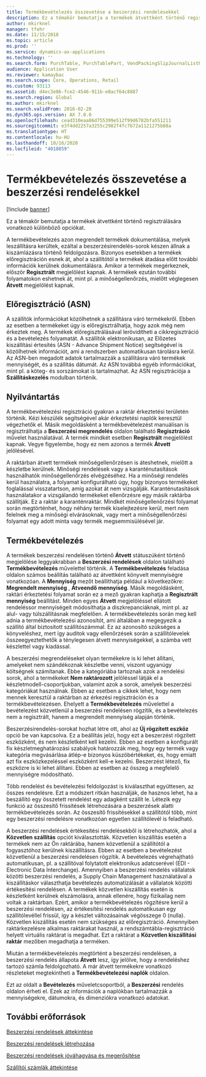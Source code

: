```yaml
---
title: Termékbevételezés összevetése a beszerzési rendelésekkel
description: Ez a témakör bemutatja a termékek átvettként történő regisztrálására vonatkozó különböző opciókat.
author: mkirknel
manager: tfehr
ms.date: 11/15/2018
ms.topic: article
ms.prod: ''
ms.service: dynamics-ax-applications
ms.technology: ''
ms.search.form: PurchTable, PurchTablePart, VendPackingSlipJournalListPage, VendPackingSlipJournal
audience: Application User
ms.reviewer: kamaybac
ms.search.scope: Core, Operations, Retail
ms.custom: 93113
ms.assetid: d4ec3e86-fce2-4546-911b-e0acf64c8887
ms.search.region: Global
ms.author: mkirknel
ms.search.validFrom: 2016-02-28
ms.dyn365.ops.version: AX 7.0.0
ms.openlocfilehash: cead310eaa86d755399e512f99d6782bfa551211
ms.sourcegitcommit: e3f4dd2257a3255c2982f4fc7b72a1121275b88a
ms.translationtype: HT
ms.contentlocale: hu-HU
ms.lasthandoff: 10/16/2020
ms.locfileid: "4018859"
---
```

# <a name="product-receipt-against-purchase-orders"></a>Termékbevételezés összevetése a beszerzési rendelésekkel

[!include [banner](../includes/banner.md)]

Ez a témakör bemutatja a termékek átvettként történő regisztrálására vonatkozó különböző opciókat.

A termékbevételezés azon megrendelt termékek dokumentálása, melyek leszállításra kerültek, ezáltal a beszerzésirendelés-sorok készen állnak a kiszámlázásra történő feldolgozásra. Bizonyos esetekben a termékek előregisztráción esnek át, ahol a szállítótól a termékek átadása előtt további információk kerülnek dokumentálásra. Amikor a termékek megérkeznek, először **Regisztrált** megjelölést kapnak. A termékek ezután további folyamatokon eshetnek át, mint pl. a minőségellenőrzés, mielőtt véglegesen **Átvett** megjelölést kapnak.

## <a name="preregistration-asn"></a>Előregisztráció (ASN)
A szállítók információkat közölhetnek a szállításra váró termékekről. Ebben az esetben a termékeket úgy is előregisztrálhatja, hogy azok még nem érkeztek meg. A termékek előregisztrálásával lerövidítheti a cikkregisztráció és a bevételezés folyamatát. A szállítók elektronikusan, az Előzetes kiszállítási értesítés (ASN - Advance Shipment Notice) segítségével is közölhetnek információt, ami a rendszerben automatikusan tárolásra kerül. Az ASN-ben megadott adatok tartalmazzák a szállításra váró termékek mennyiségét, és a szállítás dátumát. Az ASN továbbá egyéb információkat, mint pl. a köteg- és sorszámokat is tartalmazhat. Az ASN regisztrációja a **Szállításkezelés** modulban történik.

## <a name="registration"></a>Nyilvántartás
A termékbevételezési regisztráció gyakran a raktár érkeztetési területén történik. Kézi készülék segítségével akár érkeztetési naplók keresztül végezhetők el. Másik megoldásként a termékbevételezést manuálisan is regisztrálhatja a **Beszerzési megrendelés** oldalon található **Regisztráció** művelet használatával. A termék mindkét esetben **Regisztrált** megjelölést kapnak. Vegye figyelembe, hogy ez nem azonos a termék **Átvett** jelölésével.  

A raktárban átvett termékek minőségellenőrzésen is áteshetnek, mielőtt a készletbe kerülnek. Minőségi rendelések vagy a karanténutasítások használhatók minőségellenőrzés elvégzéséhez. Ha a minőségi rendelés kerül használatra, a folyamat konfigurálható úgy, hogy bizonyos termékeket foglalással visszatartson, amíg azokat át nem vizsgálják. Karanténutasítások használatakor a vizsgálandó termékeket ellenőrzésre egy másik raktárba szállítják. Ez a raktár a karanténraktár. Mindkét minőségellenőrzési folyamat során megtörténhet, hogy néhány termék kiselejtezésre kerül, mert nem felelnek meg a minőségi elvárásoknak, vagy mert a minőségellenőrzési folyamat egy adott minta vagy termék megsemmisülésével jár.

## <a name="product-receipt"></a>Termékbevételezés
A termékek beszerzési rendelésen történő **Átvett** státuszúként történő megjelölése leggyakrabban a **Beszerzési rendelések** oldalon található **Termékbevételezés** művelettel történik. A **Termékbevételezés** feladása oldalon számos beállítás található az átvettként könyvelt mennyiségre vonatkozóan. A **Mennyiség** mezőt beállíthatja például a következőkre: **Megrendelt mennyiség** , **Átveendő mennyiség**. Másik megoldásként, raktári érkeztetési folyamat során ez a mező gyakran kaphatja a **Regisztrált mennyiség** beállítást. Minden egyes **Átvett** megjelöléssel ellátott rendeléssor mennyiségeit módosíthatja a diszkrepanciáknak, mint pl. az alul- vagy túlszállításnak megfelelően. A termékbevételezés során meg kell adnia a termékbevételezési azonosítót, ami általában a megegyezik a szállító által biztosított szállítószámmal. Ez az azonosító szükséges a könyveléshez, mert így auditok vagy ellenőrzések során a szállítólevelek összeegyeztethetők a ténylegesen átvett mennyiségekkel, a számba vett készlettel vagy kiadással.  

A beszerzési megrendeléseket olyan termékekre is ki lehet állítani, amelyeket nem szándékoznak készletbe venni, viszont ugyanúgy költségnek számítanak. Ebbe a kategóriába tartoznak azok a rendelési sorok, ahol a termékeket **Nem raktározott** jelöléssel látják el a készletmodell-csoportjukban, valamint azok a sorok, amelyek beszerzési kategóriákat használnak. Ebben az esetben a cikkek lehet, hogy nem mennek keresztül a raktárban az érkezési regisztráción és a termékbevételezésen. Ehelyett a **Termékbevételezés** művelettel a bevételezést közvetlenül a beszerzési rendelésen rögzítik, és a bevételezés nem a regisztrált, hanem a megrendelt mennyiség alapján történik.  

Beszerzésirendelés-sorokat hozhat létre ott, ahol az **Új rögzített eszköz** opció be van kapcsolva. Ez a beállítás jelzi, hogy ezt a beszerzést rögzített eszközként, és nem készletként kell kezelni. Ebben az esetben a konfigurált fix készletmeghatározási szabályok határozzák meg, hogy egy termék vagy kategória megvásárlása átlép-e bizonyos küszöbértékeket, és, hogy emiatt azt fix eszközkezeléssel eszközként kell-e kezelni. Beszerzést létező, fix eszközre is ki lehet állítani. Ebben az esetben az összeg a megfelelő mennyiségre módosítható.  

Több rendelést és bevételezési feldolgozást is kiválaszthat együttesen, az összes rendelésre. Ezt a módszert ritkán használják, de hasznos lehet, ha a beszállító egy összetett rendelést egy adagként szállít le. Létezik egy funkció az összesítő frissítések létrehozására a beszerzések alatti termékbevételezés során. Az összesítő frissítésekkel a szállítótól több, mint egy beszerzési rendelésre vonatkozóan egyetlen szállítólevél is feladható.  

A beszerzési rendelések értékesítési rendelésekből is létrehozhatók, ahol a **Közvetlen szállítás** opciót kiválasztották. Közvetlen kiszállítás esetén a termékek nem az Ön raktárába, hanem közvetlenül a szállítótól a fogyasztóhoz kerülnek kiszállításra. Ebben az esetben a bevételezést közvetlenül a beszerzési rendelésen rögzítik. A bevételezés végrehajtható automatikusan, pl. a szállítóval folytatott elektronikus adatcserével (EDI - Electronic Data Interchange). Amennyiben a beszerzési rendelés vállalatok közötti beszerzési rendelés, a Supply Chain Management használatával a kiszállításkor választhatja bevételezés automatizálását a vállalatok közötti értékesítési rendelésen. A termékek közvetlen kiszállítás esetén is készletként kerülnek elszámolásra, annak ellenére, hogy fizikailag nem voltak a raktárban. Ezért, amikor a termékbevételezés rögzítésre kerül a beszerzési rendelésen, az értékesítési rendelés automatikusan egy szállítólevéllel frissül, így a készlet változásainak végösszege 0 (nulla). Közvetlen kiszállítás esetén nem szükséges az előregisztráció. Amennyiben raktárkezelésre alkalmas raktárakat használ, a rendszámtábla-regisztráció helyett virtuális raktárat is megadhat. Ezt a raktárat a **Közvetlen kiszállítási raktár** mezőben megadhatja a terméken. 

Miután a termékbevételezés megtörtént a beszerzési rendelésen, a beszerzési rendelés állapota **Átvett** lesz, így jelölve, hogy a rendeléshez tartozó számla feldolgozható. A már átvett termékekre vonatkozó részleteket megtekintheti a **Termékbevételezési naplók** oldalon.  

Ezt az oldalt a **Bevételezés** műveletcsoportból, a **Beszerzési** rendelés oldalon érheti el. Ezek az információk a naplókban tartalmazzák a mennyiségekre, dátumokra, és dimenziókra vonatkozó adatokat.

<a name="additional-resources"></a>További erőforrások
--------

[Beszerzési rendelések áttekintése](purchase-order-overview.md)

[Beszerzési rendelések létrehozása](purchase-order-creation.md)

[Beszerzési rendelések jóváhagyása és megerősítése](purchase-order-approval-confirmation.md)

[Szállítói számlák áttekintése](../../financials/accounts-payable/vendor-invoices-overview.md)



